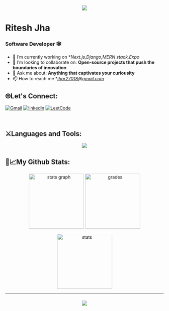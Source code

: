 <h1 align="center">
    <img src="https://readme-typing-svg.herokuapp.com/?font=Righteous&size=35&color=4169E1&center=true&vCenter=true&width=500&height=70&duration=4000&lines=Hi+There!+👋;+I'm+Parshad!⚡;" />
</h1>

<h1 align="left">Ritesh Jha</h1> 
<h3 align="left">Software Developer 🕸️</h3>


- 🌱 I’m currently working on **Next.js,Django,MERN stack,Expo*
- 🤝 I’m looking to collaborate on: **Open-source projects that push the boundaries of innovation**
- 💬 Ask me about: **Anything that captivates your curiousity**
- 📫 How to reach me **jhar27018@gmail.com*


## 🌐Let's Connect:
[![Gmail](https://img.shields.io/badge/gmail-EA4335?style=for-the-badge&logo=gmail&logoColor=white)](mailto:jhar27018@gmail.com)
[![linkedin](https://img.shields.io/badge/LinkedIn-0077B5?style=for-the-badge&logo=linkedin&logoColor=white)](https://www.linkedin.com/in/ritesh-jha-668b21267/)
[![LeetCode](https://img.shields.io/badge/-LeetCode-FFA116?style=for-the-badge&logo=LeetCode&logoColor=black)](https://leetcode.com/u/RDOCODE/)

<br/>

## ⚔️Languages and Tools: 
<p align="center">
  <a href="https://skillicons.dev">
    <img src="https://skillicons.dev/icons?i=js,ts,python,go,react,next&perline=10" />
  </a>
</p>


    
## 📆📈My Github Stats:

<div align="center" gap=2>
  <img src="https://github-readme-stats.vercel.app/api/top-langs?username=r1i2t3&show_icons=true&locale=en&layout=compact&theme=radical" height="175" alt="stats graph"  />
  <img src="https://github-readme-stats.vercel.app/api?username=r1i2t3k&show_icons=true&theme=transparent" height="175" alt="grades"/>
  <br>
  <p><img align="center" src="https://github-readme-streak-stats.herokuapp.com/?user=r1i2t3&show_icons=true&theme=transparent" height="175" alt="stats" /></p>
</div>

<hr/>
<h3 align="center">
    <img src="https://readme-typing-svg.herokuapp.com/?font=Righteous&size=25&color=F7A810&center=true&vCenter=true&width=500&height=70&duration=4000&lines=Thanks+for+visiting!+✌️;+🔗Connect+with+me+on+Linkedin!;">
</h3>
